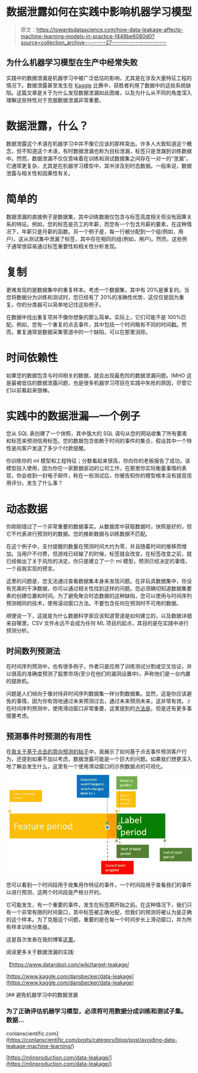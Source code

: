 # 数据泄露如何在实践中影响机器学习模型

> 原文：<https://towardsdatascience.com/how-data-leakage-affects-machine-learning-models-in-practice-f448be6080d0?source=collection_archive---------27----------------------->

## 为什么机器学习模型在生产中经常失败

实践中的数据泄漏是机器学习中被广泛低估的影响，尤其是在涉及大量特征工程的情况下。数据泄露甚至发生在 [Kaggle](https://www.kaggle.com/c/santander-value-prediction-challenge/overview) 比赛中，获胜者利用了数据中的这些系统缺陷。这篇文章是关于为什么发现数据泄漏如此困难，以及为什么从不同的角度深入理解这些特性对于克服数据泄漏非常重要。

# 数据泄露，什么？

数据泄露这个术语在机器学习中并不像它应该的那样突出。许多人大致知道这个概念，但不知道这个术语，有时数据泄漏也称为目标泄漏，标签只是泄漏到训练数据中。然而，数据泄漏不仅仅意味着在训练和测试数据集之间存在一对一的“泄漏”。它通常更复杂，尤其是在机器学习模型中，其中涉及到时态数据。一般来说，数据泄露与相关性和因果性有关。

# 简单的

数据泄漏的直接例子是数据集，其中训练数据仅包含与标签高度相关但没有因果关系的特征。例如，您的标签是员工的年薪，而您有一个包含月薪的要素，在这种情况下，年薪只是月薪的函数。另一个例子是，每一行被分配到一个组(例如，用户)，这从测试集中泄漏了标签，其中存在相同的组(例如，用户)。然而，这些例子通常很容易通过标签重要性和相关性分析发现。

# 复制

更难发现的是数据集中的重复样本。考虑一个数据集，其中有 20%是重复的。当您将数据分为训练和测试时，您已经有了 20%的准确性优势，这仅仅是因为重复。你的分类器可以简单地记住这些例子。

在数据中找出重复项并不像你想象的那么简单。实际上，它们可能不是 100%匹配。例如，您有一个重复的点击事件，其中包括一个时间略有不同的时间戳。然而，重复通常是数据采集管道中的一个缺陷，可以在那里消除。

# 时间依赖性

如果您的数据包含与时间相关的数据，就会出现最危险的数据泄漏问题。IMHO 这是最被低估的数据泄露问题，也是很多机器学习项目在实践中失败的原因，尽管它们以前看起来很棒。

# 实践中的数据泄漏—一个例子

您从 SQL 表创建了一个快照，其中强大的 SQL 语句从您的网站收集了所有要素和标签来预测信用标签。您的数据包含依赖于时间的事件的集合，假设其中一个特性是向客户发送了多少个付款提醒。

你训练你的 ml 模型和工程特征；分数看起来很高，你向你的老板报告了成功。该模型投入使用，因为你在一家数据驱动的公司工作，在那里你实际衡量事情的表现，你会收到一封电子邮件，称在一些测试后，你被告知你的模型根本没有提高信用评分。发生了什么事？

# 动态数据

你刚刚错过了一个非常重要的数据事实。从数据库中获取数据时，快照是好的，但它不代表进行预测时的数据。您的推断数据与训练数据不匹配。

在这个例子中，支付提醒的数量在预测时间大约为零，并且随着时间的推移而增加。当用户不付费，但游戏已经输了的时候，标签就会改变，在标签改变之前，就已经做出了关于风险的决定。你只是建立了一个 ml 模型，预测已经决定的事情，一个自我实现的预言。

这里的问题是，您无法通过查看数据集本身来发现问题。在非玩具数据集中，你没有完美的干净数据，你可以通过相关性找到这样的问题。您必须确切知道数据集要素的创建位置和时间。为了避免聚合时态数据的这种缺陷，您可以使用与时间序列预测相同的技术，使用滚动窗口方法。不要包含任何在预测时不可用的数据。

顺便说一下，这就是为什么数据科学家应该知道管道是如何建立的，以及数据详细来自哪里。CSV 文件永远不会成为任何 ML 项目的起点，其目的是在实践中进行预测分析。

## 时间数列预测法

在时间序列预测中，也有很多例子，作者只是应用了训练测试分割或交叉验证，并以很高的准确度预测了股票市场(至少在他们的漏洞设置中)，声称他们是一台内置的提款机。

问题是人们倾向于像对待非时间序列数据集一样分割数据集。显然，这是你应该避免的事情，因为你有效地通过未来预测过去，通过未来预测未来，这非常有效。:)在时间序列预测中，使用滑动窗口非常重要，这里提到的[方法是](https://machinelearningmastery.com/backtest-machine-learning-models-time-series-forecasting/)。但是还有更多事情要考虑。

## 预测事件时预测的有用性

在[我关于基于点击的意向预测的帖子](http://digital-thinking.de/deep-learning-clickstream-based-user-intent-prediction-with-anns/)中，我展示了如何基于点击事件预测客户行为，还提到如果不加以考虑，数据泄露可能是一个巨大的问题。如果我们想更深入地了解会发生什么，这里有一个使用滑动窗口的示例数据点的可视化。

![](img/8671cc5154064c8dd4fc55711cd2225d.png)

您可以看到一个时间段用于收集用作特征的事件，一个时间段用于查看我们的事件以进行预测，这两个时间段是严格分开的。

它可能发生，有一个重要的事件，发生在标签期开始之前。在这种情况下，我们只有一个非常有限的时间窗口，其中标签被正确分配，但我们的预测将被认为是正确的这个样本。为了克服这个问题，重要的是在每一个时间步长上滑动窗口，并为所有样本训练分类器。

这是首次发表在我的博客[这里](http://digital-thinking.de/how-data-leakage-affects-machine-learning-models-in-practice/)。

阅读更多关于数据泄漏的实践:

【https://www.datarobot.com/wiki/target-leakage/ 

[https://www.kaggle.com/dansbecker/data-leakage](https://www.kaggle.com/dansbecker/data-leakage)

[](https://conlanscientific.com/posts/category/blog/post/avoiding-data-leakage-machine-learning/) [## 避免机器学习中的数据泄漏

### 为了正确评估机器学习模型，必须将可用数据分成训练和测试子集。数据…

conlanscientific.com](https://conlanscientific.com/posts/category/blog/post/avoiding-data-leakage-machine-learning/) 

[https://mlinproduction.com/data-leakage/](https://mlinproduction.com/data-leakage/)